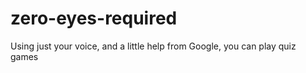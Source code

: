 zero-eyes-required
==================

Using just your voice, and a little help from Google, you can play quiz games
